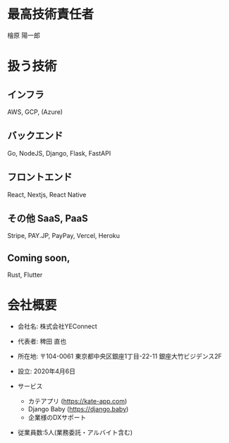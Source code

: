 # 最高技術責任者
檜原 陽一郎

# 扱う技術

## インフラ

AWS, GCP, (Azure)

## バックエンド

Go, NodeJS, Django, Flask, FastAPI

## フロントエンド

React, Nextjs, React Native

## その他 SaaS, PaaS

Stripe, PAY.JP, PayPay, Vercel, Heroku

## Coming soon,

Rust, Flutter

# 会社概要
- 会社名: 株式会社YEConnect

- 代表者: 稗田 直也

- 所在地: 〒104-0061 東京都中央区銀座1丁目-22-11 銀座大竹ビジデンス2F

- 設立: 2020年4月6日

- サービス
  - カテアプリ (https://kate-app.com)
  - Django Baby (https://django.baby)
  - 企業様のDXサポート

- 従業員数:5人(業務委託・アルバイト含む)
